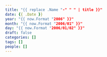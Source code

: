 ```yaml
---
title: "{{ replace .Name "-" " " | title }}"
date: {{ .Date }}
year: "{{ now.Format "2006" }}"
month: "{{ now.Format "2006/01" }}"
day: "{{ now.Format "2006/01/02" }}"
draft: false
categories: []
tags: []
people: []
---
```


